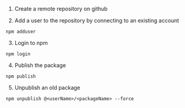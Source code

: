 1. Create a remote repository on github

2. Add a user to the repository by connecting to an existing account
```
npm adduser
```

3. Login to npm
```
npm login
```

4. Publish the package
```
npm publish
```

5. Unpublish an old package
```
npm unpublish @<userName>/<packageName> --force
```
